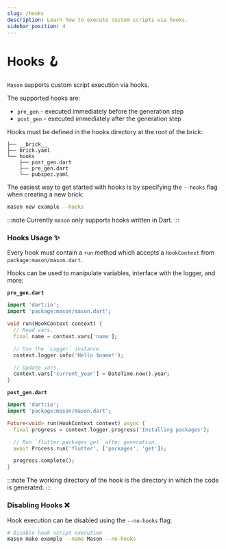 ```yaml
---
slug: /hooks
description: Learn how to execute custom scripts via hooks.
sidebar_position: 4
---
```


# Hooks 🪝

`Mason` supports custom script execution via hooks.

The supported hooks are:

- `pre_gen` - executed immediately before the generation step
- `post_gen` - executed immediately after the generation step

Hooks must be defined in the hooks directory at the root of the brick:

```
├── __brick__
├── brick.yaml
└── hooks
    ├── post_gen.dart
    ├── pre_gen.dart
    └── pubspec.yaml
```

The easiest way to get started with hooks is by specifying the `--hooks` flag when creating a new brick:

```bash
mason new example --hooks
```

:::note
Currently `mason` only supports hooks written in Dart.
:::

### Hooks Usage ✨

Every hook must contain a `run` method which accepts a `HookContext` from `package:mason/mason.dart`.

Hooks can be used to manipulate variables, interface with the logger, and more:

**`pre_gen.dart`**

```dart
import 'dart:io';
import 'package:mason/mason.dart';

void run(HookContext context) {
  // Read vars.
  final name = context.vars['name'];

  // Use the `Logger` instance.
  context.logger.info('Hello $name!');

  // Update vars.
  context.vars['current_year'] = DateTime.now().year;
}
```

**`post_gen.dart`**

```dart
import 'dart:io';
import 'package:mason/mason.dart';

Future<void> run(HookContext context) async {
  final progress = context.logger.progress('Installing packages');

  // Run `flutter packages get` after generation.
  await Process.run('flutter', ['packages', 'get']);

  progress.complete();
}
```

:::note
The working directory of the hook is the directory in which the code is generated.
:::

### Disabling Hooks ❌

Hook execution can be disabled using the `--no-hooks` flag:

```bash
# Disable hook script execution
mason make example --name Mason --no-hooks
```
